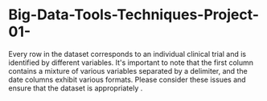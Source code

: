 # Big-Data-Tools-Techniques-Project-01-
Every row in the dataset corresponds to an individual clinical trial and is identified  by different variables. It's important to note that the first column contains a mixture  of various variables separated by a delimiter, and the date columns exhibit various  formats. Please consider these issues and ensure that the dataset is appropriately .
